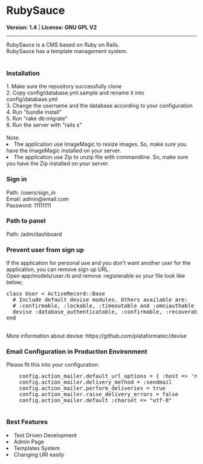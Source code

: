 # RubySauce
<div>
  <strong>Version: 1.4</strong> |
  <strong>License: GNU GPL V2</strong> 
  <hr>
</div>
RubySauce is a CMS based on Ruby on Rails.<br>
RubySauce has a template management system.
<br><br>
<div id="installation">
  <h3>Installation</h3>
  1. Make sure the repository successfully clone<br>
  2. Copy config/database.yml.sample and rename it into config/database.yml<br>
  3. Change the username and the database according to your configuration<br>
  4. Run "bundle install"<br>
  5. Run "rake db:migrate"<br>
  6. Run the server with "rails s"<br>
  <br>
  Note: 
  <li>The application use ImageMagic to resize images. So, make sure you have the ImageMagic installed on your server.</li>
  <li>The application use Zip to unzip file with commandline. So, make sure you have the Zip installed on your server.</li>
</div>
<h3>Sign in</h3>
Path: /users/sign_in<br>
Email: admin@email.com<br>
Password: 11111111<br>
<h3>Path to panel</h3>
Path: /adm/dashboard
<h3>Prevent user from sign up</h3>
If the application for personal use and you don't want another user for the application, you can remove sign up URL.<br>
Open app/models/user.rb and remove :registerable so your file look like below;
<pre>
class User < ActiveRecord::Base
  # Include default devise modules. Others available are:
  # :confirmable, :lockable, :timeoutable and :omniauthable
  devise :database_authenticatable, :confirmable, :recoverable, :rememberable, :trackable, :validatable
end
</pre>
<br>
More information about devise: https://github.com/plataformatec/devise
<br>
<div>
    <h3>Email Configuration in Production Environment</h3>
    Please fit this into your configuration.<br>
    <pre>
    config.action_mailer.default_url_options = { :host => 'nitzaalfinas.com' }
    config.action_mailer.delivery_method = :sendmail
    config.action_mailer.perform_deliveries = true
    config.action_mailer.raise_delivery_errors = false
    config.action_mailer.default :charset => "utf-8"
    </pre>
</div>
<div>
    <h3>Best Features</h3>
    <li>Test Driven Development</li>
    <li>Admin Page</li>
    <li>Templates System</li>
    <li>Changing URI easily</li>
</div>

